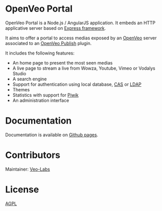 # OpenVeo Portal

OpenVeo Portal is a Node.js / AngularJS application. It embeds an HTTP applicative server based on [Express framework](http://expressjs.com/).

It aims to offer a portal to access medias exposed by an [OpenVeo](https://github.com/veo-labs/openveo-core) server associated to an [OpenVeo Publish](https://github.com/veo-labs/openveo-publish) plugin.

It includes the following features:

- An home page to present the most seen medias
- A live page to stream a live from Wowza, Youtube, Vimeo or Vodalys Studio
- A search engine
- Support for authentication using local database, [CAS](https://www.apereo.org/projects/cas) or [LDAP](https://en.wikipedia.org/wiki/Lightweight_Directory_Access_Protocol)
- Themes
- Statistics with support for [Piwik](http://piwik.org/)
- An administration interface

# Documentation

Documentation is available on [Github pages](http://veo-labs.github.io/openveo-portal/6.0.0/index.html).

# Contributors

Maintainer: [Veo-Labs](http://www.veo-labs.com/)

# License

[AGPL](http://www.gnu.org/licenses/agpl-3.0.en.html)

